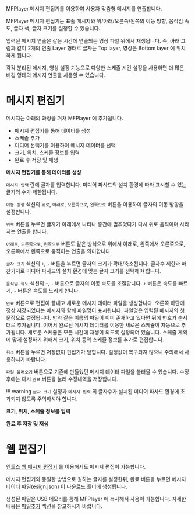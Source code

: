 MFPlayer 메시지 편집기를 이용하여 사용자 맞춤형 메시지를 연출합니다.

MFPlayer 메시지 편집기는 표출 메시지와 위/아래/오른쪽/왼쪽의 이동 방향, 움직임 속도, 글자 색, 글자 크기를 설정할 수 있습니다.

입력된 메시지 연출은 같은 시간에 연출되는 영상 파일 위에서 재생됩니다.
즉, 아래 그림과 같이 2개의 연출 Layer 형태로 글자는 Top layer, 영상은 Bottom layer 에 위치하게 됩니다.

각각 분리된 메시지, 영상 설정 기능으로 다양한 스케쥴 시간 설정을 사용하면 더 많은 배경 형태의 메시지 연출을 사용할 수 있습니다.

# 메시지 편집기
메시지는 아래의 과정을 거쳐 MFPlayer 에 추가됩니다.

* 메시지 편집기를 통해 데이터를 생성
* 스케쥴 추가
* 미디어 선택기를 이용하여 메시지 데이터를 선택
* 크기, 위치, 스케쥴 정보를 입력
* 완료 후 저장 및 재생

**메시지 편집기를 통해 데이터를 생성**

`메시지 입력` 란에 글자를 입력합니다. 미디어 파사드의 설치 환경에 따라 표시할 수 있는 글자의 수가 제한됩니다.

`이동 방향` 섹션의 `위로`, `아래로`, `오른쪽으로`, `왼쪽으로` 버튼을 이용하여 글자의 이동 방향을 설정합니다.

`위로` 버튼을 누르면 글자가 아래에서 나타나 중간에 멈추었다가 다시 위로 움직이며 사라지는 연출을 합니다.

`아래로`, `오른쪽으로`, `왼쪽으로` 버튼도 같은 방식으로 위에서 아래로, 왼쪽에서 오른쪽으로, 오른쪽에서 왼쪽으로 움직이는 연출을 의미합니다.

`글자 크기` 섹션의 `+`, `-` 버튼을 누르면 글자의 크기가 확대/축소됩니다.
글자수 제한과 마찬가지로 미디어 파사드의 설치 환경에 맞는 글자 크기를 선택해야 합니다.

`움직임 속도` 섹션의 `+`, `-` 버튼으로 글자의 이동 속도를 조절합니다. `+` 버튼은 속도를 빠르게, `-` 버튼은 속도를 느리게 합니다.

`완료` 버튼으로 편집이 끝내고 새로운 메시지 데이터 파일을 생성합니다.
오른쪽 하단에 정상 저장되었다는 메시지와 함께 파일명이 표시됩니다.
파일명은 입력된 메시지의 첫 문장으로 설정됩니다.
만약 같은 이름의 파일이 이미 존재하고 있다면 뒤에 번호가 순서대로 추가됩니다.
이어서 완료된 메시지 데이터를 이용한 새로운 스케쥴이 자동으로 추가됩니다.
새로운 스케쥴은 모든 시간에 재생이 되도록 설정되어 있습니다.
스케쥴 계획에 맞게 설정하기 위해서 크기, 위치 등의 스케쥴 정보를 추가로 편집합니다.

`취소` 버튼을 누르면 저장없이 편집기가 닫힙니다. 설정값이 복구되지 않으니 주의해서 사용하시기 바랍니다.

`파일 불러오기` 버튼으로 기존에 만들었던 메시지 데이터 파일을 불러올 수 있습니다. 수정 후에는 다시 `완료` 버튼을 눌러 수정내역을 저장합니다.

!!! warning
    `글자 크기` 설정과 `메시지 입력` 의 글자수가 설치된 미디어 파사드 환경에 초과되지 않도록 주의하셔야 합니다.

**크기, 위치, 스케쥴 정보를 입력**

**완료 후 저장 및 재생**

# 웹 편집기
[엔토스 웹 메시지 편집기](https://enthusapp.github.io/esign) 를 이용해서도 메시지 편집이 가능합니다.

메시지 편집기와 동일한 방법으로 원하는 글자를 설정한뒤, 완료 버튼을 누르면 메시지 데이터 파일(esign.json) 이 다운로드 폴더에 생성됩니다.

생성된 파일은 USB 메모리를 통해 MFPlayer 에 복사해서 사용이 가능합니다. 자세한 내용은 [파일추가](/mfplayer/file_add) 섹션을 참고하시기 바랍니다.